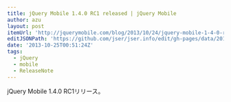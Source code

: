 ```yaml
---
title: jQuery Mobile 1.4.0 RC1 released | jQuery Mobile
author: azu
layout: post
itemUrl: 'http://jquerymobile.com/blog/2013/10/24/jquery-mobile-1-4-0-rc1-released/'
editJSONPath: 'https://github.com/jser/jser.info/edit/gh-pages/data/2013/10/index.json'
date: '2013-10-25T00:51:24Z'
tags:
  - jQuery
  - mobile
  - ReleaseNote
---
```

jQuery Mobile 1.4.0 RC1リリース。

